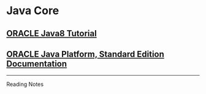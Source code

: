 # Java Core

## [ORACLE Java8 Tutorial](https://docs.oracle.com/javase/tutorial/tutorialLearningPaths.html)

## [ORACLE Java Platform, Standard Edition Documentation](https://docs.oracle.com/en/java/javase/index.html)
----
Reading Notes
